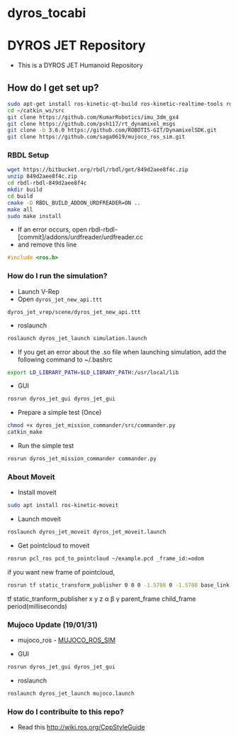 # dyros_tocabi
# DYROS JET Repository 

* This is a DYROS JET Humanoid Repository

## How do I get set up? ##

```sh
sudo apt-get install ros-kinetic-qt-build ros-kinetic-realtime-tools ros-kinetic-smach-viewer
cd ~/catkin_ws/src
git clone https://github.com/KumarRobotics/imu_3dm_gx4
git clone https://github.com/psh117/rt_dynamixel_msgs
git clone -b 3.6.0 https://github.com/ROBOTIS-GIT/DynamixelSDK.git
git clone https://github.com/saga0619/mujoco_ros_sim.git
```

### RBDL Setup ###
```sh
wget https://bitbucket.org/rbdl/rbdl/get/849d2aee8f4c.zip
unzip 849d2aee8f4c.zip
cd rbdl-rbdl-849d2aee8f4c
mkdir build
cd build
cmake -D RBDL_BUILD_ADDON_URDFREADER=ON ..
make all
sudo make install
```
* If an error occurs, open rbdl-rbdl-[commit]/addons/urdfreader/urdfreader.cc
* and remove this line
```cpp
#include <ros.h>
```

### How do I run the simulation? ###

* Launch V-Rep
* Open `dyros_jet_new_api.ttt`
```
dyros_jet_vrep/scene/dyros_jet_new_api.ttt
```
* roslaunch
```sh
roslaunch dyros_jet_launch simulation.launch
```
* If you get an error about the .so file when launching simulation, add the following command to ~/.bashrc
```sh
export LD_LIBRARY_PATH=$LD_LIBRARY_PATH:/usr/local/lib
```
* GUI
```sh
rosrun dyros_jet_gui dyros_jet_gui
```
* Prepare a simple test (Once)
```sh
chmod +x dyros_jet_mission_commander/src/commander.py
catkin_make
```
* Run the simple test
```sh
rosrun dyros_jet_mission_commander commander.py
```

### About Moveit ###
* Install moveit
```sh
sudo apt install ros-kinetic-moveit
```

* Launch moveit
```sh
roslaunch dyros_jet_moveit dyros_jet_moveit.launch
```

* Get pointcloud to moveit 
```sh
rosrun pcl_ros pcd_to_pointcloud ~/example.pcd _frame_id:=odom
```
if you want new frame of pointcloud,
```sh
rosrun tf static_transform_publisher 0 0 0 -1.5708 0 -1.5708 base_link odom2 100
```
tf static_tranform_publisher x y z α β γ parent_frame child_frame period(milliseconds)

### Mujoco Update (19/01/31) ###
* mujoco_ros - [MUJOCO_ROS_SIM](https://github.com/saga0619/mujoco_ros_sim)

* GUI
```sh
rosrun dyros_jet_gui dyros_jet_gui
```
* roslaunch
```sh
roslaunch dyros_jet_launch mujoco.launch
```

### How do I contribuite to this repo? ###
* Read this http://wiki.ros.org/CppStyleGuide

